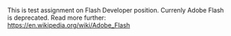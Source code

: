 This is test assignment on Flash Developer position. Currenly Adobe Flash is deprecated. Read more further: https://en.wikipedia.org/wiki/Adobe_Flash
